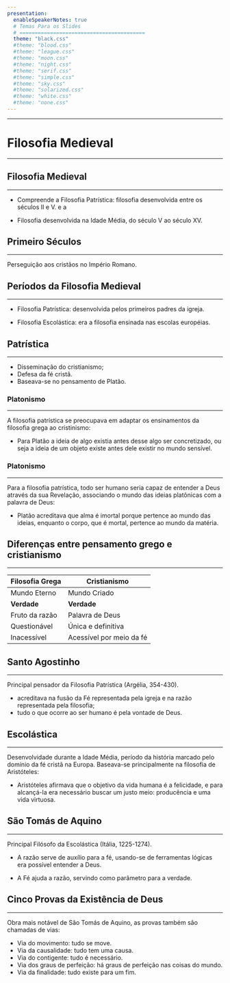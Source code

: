 ```yaml
---
presentation:
  enableSpeakerNotes: true
  # Temas Para os Slides
  # =========================================
  theme: "black.css"
  #theme: "blood.css"
  #theme: "league.css"
  #theme: "moon.css"
  #theme: "night.css"
  #theme: "serif.css"
  #theme: "simple.css"
  #theme: "sky.css"
  #theme: "solarized.css"
  #theme: "white.css"
  #theme: "none.css"
---
```


<!-- slide -->
---
# Filosofia Medieval
---

<!-- slide horizontal=true -->
## Filosofia Medieval
---

* Compreende a Filosofia Patrística: filosofia desenvolvida entre os séculos II e V.  e a

* Filosofia desenvolvida na Idade Média, do século V ao século XV.

<!-- slide horizontal=true -->
## Primeiro Séculos
---

Perseguição aos cristãos no Império Romano.

<!-- slide horizontal=true -->
## Períodos da Filosofia Medieval
---

* Filosofia Patrística: desenvolvida pelos primeiros padres da igreja.

* Filosofia Escolástica: era a filosofia ensinada nas escolas européias.

<!-- slide horizontal=true -->
## Patrística
---

* Disseminação do cristianismo;
* Defesa da fé cristã.
* Baseava-se no pensamento de Platão.

<!-- slide horizontal=true -->
### Platonismo
---

A filosofia patrística se preocupava em adaptar os ensinamentos da filosofia grega ao cristinismo: 

* Para Platão a ideia de algo existia antes desse algo ser concretizado, ou seja a ideia de um objeto existe antes dele existir no mundo sensível.

<!-- slide horizontal=true -->
### Platonismo
---

Para a filosofia patrística, todo ser humano seria capaz de entender a Deus através da sua Revelação, associando o mundo das ideias platônicas com a palavra de Deus:

* Platão acreditava que alma é imortal porque pertence ao mundo das ideias, enquanto o corpo, que é mortal, pertence ao mundo da matéria.

<!-- slide horizontal=true -->
## Diferenças entre pensamento grego e cristianismo
---

Filosofia Grega   | Cristianismo
---               | ---
Mundo Eterno      | Mundo Criado
__Verdade__       | __Verdade__
Fruto da razão    | Palavra de Deus
Questionável      | Única e definitiva
Inacessível       | Acessível por meio da fé

<!-- slide horizontal=true -->
## Santo Agostinho
---

Principal pensador da Filosofia Patrística  (Argélia, 354-430).

* acreditava na fusão da Fé representada pela igreja e na razão representada pela filosofia;
* tudo o que ocorre ao ser humano é pela vontade de Deus.

<!-- slide horizontal=true -->
## Escolástica
---

Desenvolvidade durante a Idade Média, período da história marcado pelo domínio da fé cristã na Europa. Baseava-se principalmente na filosofia de Aristóteles:

* Aristóteles afirmava que o objetivo da vida humana é a felicidade, e para alcançá-la era necessário buscar um justo meio: producência e uma vida virtuosa.

<!-- slide horizontal=true -->
## São Tomás de Aquino
---

Principal Filósofo da Escolástica (Itália, 1225-1274).

* A razão serve de auxílio para a fé, usando-se de ferramentas lógicas era possível entender a Deus.

* A Fé ajuda a razão, servindo como parâmetro para a verdade.

<!-- slide horizontal=true -->
## Cinco Provas da Existência de Deus
---

Obra mais notável de São Tomás de Aquino, as provas também são chamadas de vias:

* Via do movimento: tudo se move.
* Via da causalidade: tudo tem uma causa.
* Via do contigente: tudo é necessário.
* Via dos graus de perfeição: há graus de perfeição nas coisas do mundo.
* Via da finalidade: tudo existe para um fim.